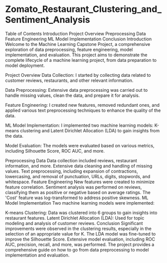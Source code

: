 # Zomato_Restaurant_Clustering_and_Sentiment_Analysis
Table of Contents
Introduction
Project Overview 
Preprocessing Data
Feature Engineering
ML Model Implementation
Conclusion
Introduction
Welcome to the Machine Learning Capstone Project, a comprehensive exploration of data preprocessing, feature engineering, model implementation, and evaluation. This project aims to demonstrate the complete lifecycle of a machine learning project, from data preparation to model deployment.

Project Overview
Data Collection: I started by collecting data related to customer reviews, restaurants, and other relevant information.

Data Preprocessing: Extensive data preprocessing was carried out to handle missing values, clean the data, and prepare it for analysis.

Feature Engineering: I created new features, removed redundant ones, and applied various text preprocessing techniques to enhance the quality of the data.

ML Model Implementation: I implemented two machine learning models: K-means clustering and Latent Dirichlet Allocation (LDA) to gain insights from the data.

Model Evaluation: The models were evaluated based on various metrics, including Silhouette Score, ROC AUC, and more.

Preprocessing Data
Data collection included reviews, restaurant information, and more.
Extensive data cleaning and handling of missing values.
Text preprocessing, including expansion of contractions, lowercasing, and removal of punctuation, URLs, digits, stopwords, and whitespace.
Feature Engineering
New features were created to minimize feature correlation.
Sentiment analysis was performed on reviews, classifying them as positive or negative based on average ratings.
The 'Cost' feature was log-transformed to address positive skewness.
ML Model Implementation
Two machine learning models were implemented:

K-means Clustering: Data was clustered into 6 groups to gain insights into restaurant features.
Latent Dirichlet Allocation (LDA): Used for topic modeling and analysis of customer reviews.
Conclusion
Significant improvements were observed in the clustering results, especially in the selection of an appropriate value for K.
The LDA model was fine-tuned to improve the Silhouette Score.
Extensive model evaluation, including ROC AUC, precision, recall, and more, was performed.
The project provides a comprehensive guide on how to go from data preprocessing to model implementation and evaluation.
